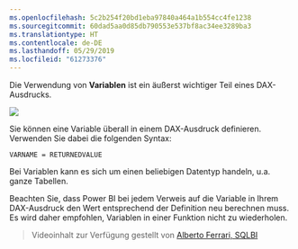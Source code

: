 ```yaml
---
ms.openlocfilehash: 5c2b254f20bd1eba97840a464a1b554cc4fe1238
ms.sourcegitcommit: 60dad5aa0d85db790553e537bf8ac34ee3289ba3
ms.translationtype: HT
ms.contentlocale: de-DE
ms.lasthandoff: 05/29/2019
ms.locfileid: "61273376"
---
```

Die Verwendung von **Variablen** ist ein äußerst wichtiger Teil eines DAX-Ausdrucks.

![](media/7-4-dax-expressions/dax-variables_1.png)

Sie können eine Variable überall in einem DAX-Ausdruck definieren. Verwenden Sie dabei die folgenden Syntax:

    VARNAME = RETURNEDVALUE

Bei Variablen kann es sich um einen beliebigen Datentyp handeln, u.a. ganze Tabellen.

Beachten Sie, dass Power BI bei jedem Verweis auf die Variable in Ihrem DAX-Ausdruck den Wert entsprechend der Definition neu berechnen muss. Es wird daher empfohlen, Variablen in einer Funktion nicht zu wiederholen.

> Videoinhalt zur Verfügung gestellt von [Alberto Ferrari, SQLBI](http://www.sqlbi.com/learning-dax)
> 
> 

